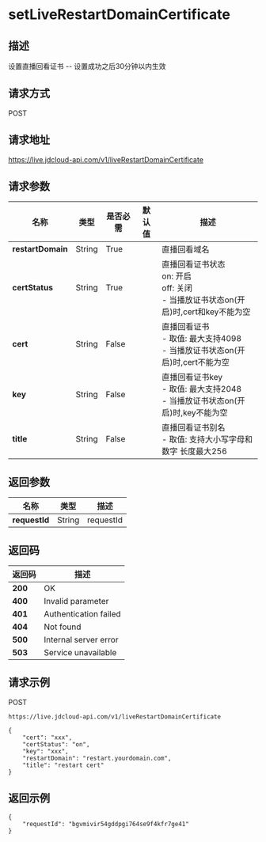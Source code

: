 # setLiveRestartDomainCertificate


## 描述
设置直播回看证书
-- 设置成功之后30分钟以内生效


## 请求方式
POST

## 请求地址
https://live.jdcloud-api.com/v1/liveRestartDomainCertificate


## 请求参数
|名称|类型|是否必需|默认值|描述|
|---|---|---|---|---|
|**restartDomain**|String|True| |直播回看域名|
|**certStatus**|String|True| |直播回看证书状态<br>  on: 开启<br>  off: 关闭<br>- 当播放证书状态on(开启)时,cert和key不能为空<br>|
|**cert**|String|False| |直播回看证书<br>- 取值: 最大支持4098<br>- 当播放证书状态on(开启)时,cert不能为空<br>|
|**key**|String|False| |直播回看证书key<br>- 取值: 最大支持2048<br>- 当播放证书状态on(开启)时,key不能为空<br>|
|**title**|String|False| |直播回看证书别名<br>- 取值: 支持大小写字母和数字 长度最大256<br>|


## 返回参数
|名称|类型|描述|
|---|---|---|
|**requestId**|String|requestId|


## 返回码
|返回码|描述|
|---|---|
|**200**|OK|
|**400**|Invalid parameter|
|**401**|Authentication failed|
|**404**|Not found|
|**500**|Internal server error|
|**503**|Service unavailable|

## 请求示例
POST
```
https://live.jdcloud-api.com/v1/liveRestartDomainCertificate
```

```
{
    "cert": "xxx", 
    "certStatus": "on", 
    "key": "xxx", 
    "restartDomain": "restart.yourdomain.com", 
    "title": "restart cert"
}
```

## 返回示例
```
{
    "requestId": "bgvmivir54gddpgi764se9f4kfr7ge41"
}
```
